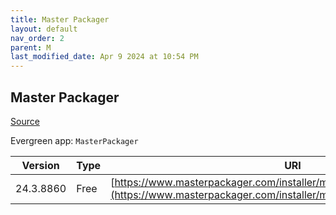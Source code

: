 ```yaml
---
title: Master Packager
layout: default
nav_order: 2
parent: M
last_modified_date: Apr 9 2024 at 10:54 PM
---
```


## Master Packager

[Source](https://www.masterpackager.com/)

Evergreen app: `MasterPackager`

| Version   | Type | URI                                                                                                                                            |
| --------- | ---- | ---------------------------------------------------------------------------------------------------------------------------------------------- |
| 24.3.8860 | Free | [https://www.masterpackager.com/installer/masterpackager_24.3.8860.msi](https://www.masterpackager.com/installer/masterpackager_24.3.8860.msi) |
